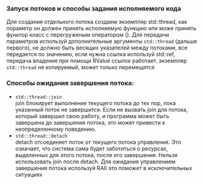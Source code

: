 ### Запуск потоков и способы задания исполняемого кода
Для создания отдельного потока создаем экземпляр std::thread, как пораметр он должен принять исполняемую функцию или може принять функтор класс с перегруженым оператором (). 
Для передачи параметров используй дополнительные аргументы ``std::thread`` (дальше первого), не должно быть весящих указателей между потоками, все передается по значению, если нужна ссылка используй std::ref, передача владения при помощи RValue ссылок работает.
экземпляр ``std::thread`` не копируемый, может только перемещятся

### Способы ожидания завершения потока:
* ``std::thread::join``\
join блокирует выполнение текущего потока до тех пор, пока указанный поток не завершится. Если не вызвать join для потока, который завершил свою работу, и программа может быть завершена до завершения потока, это может привести к неопределенному поведению.
* ``std::thread::detach``\
detach отсоединяет поток от текущего потока управления. Это означает, что система сама будет заботиться о ресурсах, выделенных для этого потока, после его завершения. Нельзя использовать join после detach.
Для ожидания управлением завершения потока используй RAII это поможет в исключительных ситуациях
